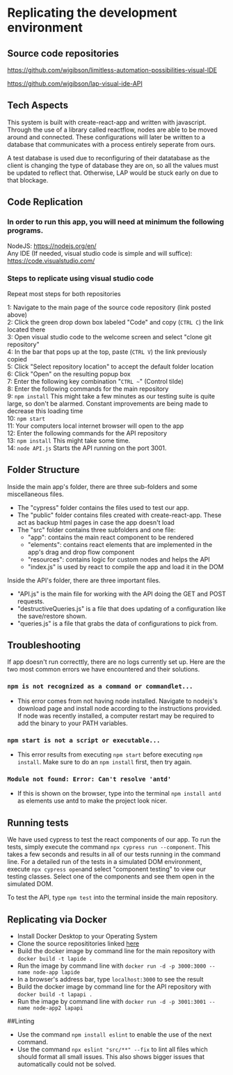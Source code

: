 # Replicating the development environment

## Source code repositories
https://github.com/wjgibson/limitless-automation-possibilities-visual-IDE

https://github.com/wjgibson/lap-visual-ide-API
## Tech Aspects
This system is built with create-react-app and written with javascript. Through the use of a library called reactflow, nodes are able to be moved around and connected.
These configurations will later be written to a database that communicates with a process entirely seperate from ours.

A test database is used due to reconfiguring of their datatabase as the client is changing the type of database they are on, so all the values must be updated to reflect that. Otherwise, LAP would be stuck early on due to that blockage. 

## Code Replication
### In order to run this app, you will need at minimum the following programs.
NodeJS: https://nodejs.org/en/<br>
Any IDE (If needed, visual studio code is simple and will suffice): https://code.visualstudio.com/

### Steps to replicate using visual studio code
Repeat most steps for both repositories

1: Navigate to the main page of the source code repository (link posted above) <br>
2: Click the green drop down box labeled "Code" and copy (`CTRL C`) the link located there<br>
3: Open visual studio code to the welcome screen and select "clone git repository"<br>
4: In the bar that pops up at the top, paste (`CTRL V`) the link previously copied<br>
5: Click "Select repository location" to accept the default folder location<br>
6: Click "Open" on the resulting popup box<br>
7: Enter the following key combination "`CTRL ~`" (Control tilde)<br>
8: Enter the following commands for the main repository <br>
9: `npm install` This might take a few minutes as our testing suite is quite large, so don't be alarmed. Constant improvements are being made to decrease this loading time<br>
10: `npm start`<br>
11: Your computers local internet browser will open to the app<br>
12: Enter the following commands for the API repository <br>
13: `npm install` This might take some time.<br>
14: `node API.js` Starts the API running on the port 3001.

## Folder Structure
Inside the main app's folder, there are three sub-folders and some miscellaneous files. 
- The "cypress" folder contains the files used to test our app.
- The "public" folder contains files created with create-react-app. These act as backup html pages in case the app doesn't load
- The "src" folder contains three subfolders and one file:
  - "app": contains the main react component to be rendered
  - "elements": contains react elements that are implemented in the app's drag and drop flow component
  - "resources": contains logic for custom nodes and helps the API
  - "index.js" is used by react to compile the app and load it in the DOM 

Inside the API's folder, there are three important files. 
- "API.js" is the main file for working with the API doing the GET and POST requests.
- "destructiveQueries.js" is a file that does updating of a configuration like the save/restore shown.
- "queries.js" is a file that grabs the data of configurations to pick from.
 
## Troubleshooting
If app doesn't run correcttly, there are no logs currently set up. Here are the two most common errors we have encountered and their solutions.
### `npm is not recognized as a command or commandlet...` 
- This error comes from not having node installed. Navigate to nodejs's download page and install node according to the instructions provided. If node was recently installed, a computer restart may be required to add the binary to your PATH variables.
### `npm start is not a script or executable...`
- This error results from executing `npm start` before executing `npm install`. Make sure to do an `npm install` first, then try again.
### `Module not found: Error: Can't resolve 'antd'`
- If this is shown on the browser, type into the terminal `npm install antd` as elements use antd to make the project look nicer.
## Running tests
We have used cypress to test the react components of our app. To run the tests, simply execute the command `npx cypress run --component`. This takes a few seconds and results in all of our tests running in the command line. For a detailed run of the tests in a simulated DOM environment, execute `npx cypress open`and select "component testing" to view our testing classes. Select one of the components and see them open in the simulated DOM.

To test the API, type `npm test` into the terminal inside the main repository.

## Replicating via Docker
- Install Docker Desktop to your Operating System
- Clone the source reposititories linked [here](https://github.com/wjgibson/limitless-automation-possibilities/blob/main/Documentation/Development.md#source-code-repository)
- Build the docker image by command line for the main repository with `docker build -t lapide .`
- Run the image by command line with `docker run -d -p 3000:3000 --name node-app lapide`
- In a browser's address bar, type `localhost:3000` to see the result
- Build the docker image by command line for the API repository with `docker build -t lapapi .`
- Run the image by command line with `docker run -d -p 3001:3001 --name node-app2 lapapi`

##Linting
- Use the command `npm install eslint` to enable the use of the next command. 
- Use the command `npx eslint "src/**" --fix` to lint all files which should format all small issues. This also shows bigger issues that automatically could not be solved.

